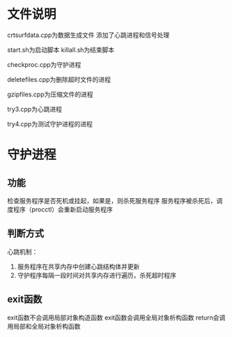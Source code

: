 # 文件说明
crtsurfdata.cpp为数据生成文件 添加了心跳进程和信号处理

start.sh为启动脚本 killall.sh为结束脚本

checkproc.cpp为守护进程

deletefiles.cpp为删除超时文件的进程

gzipfiles.cpp为压缩文件的进程

try3.cpp为心跳进程

try4.cpp为测试守护进程的进程

# 守护进程
## 功能
检查服务程序是否死机或挂起，如果是，则杀死服务程序
服务程序被杀死后，调度程序（procctl）会重新启动服务程序
## 判断方式
心跳机制：
1. 服务程序在共享内存中创建心跳结构体并更新
2. 守护程序每隔一段时间对共享内存进行遍历，杀死超时程序
## exit函数
exit函数不会调用局部对象构造函数
exit函数会调用全局对象析构函数
return会调用局部和全局对象析构函数
